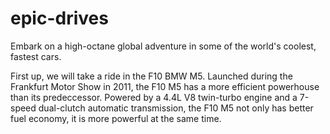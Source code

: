 # epic-drives
Embark on a high-octane global adventure in some of the world's coolest, fastest cars.

First up, we will take a ride in the F10 BMW M5. Launched during the Frankfurt Motor Show in 2011, the F10 M5 has a more efficient powerhouse than its predeccessor. Powered by a 4.4L V8 twin-turbo engine and a 7-speed dual-clutch automatic transmission, the F10 M5 not only has better fuel economy, it is more powerful at the same time.
